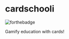 # cardschooli
![forthebadge](http://forthebadge.com/images/badges/built-with-love.svg)

Gamify education with cards!
